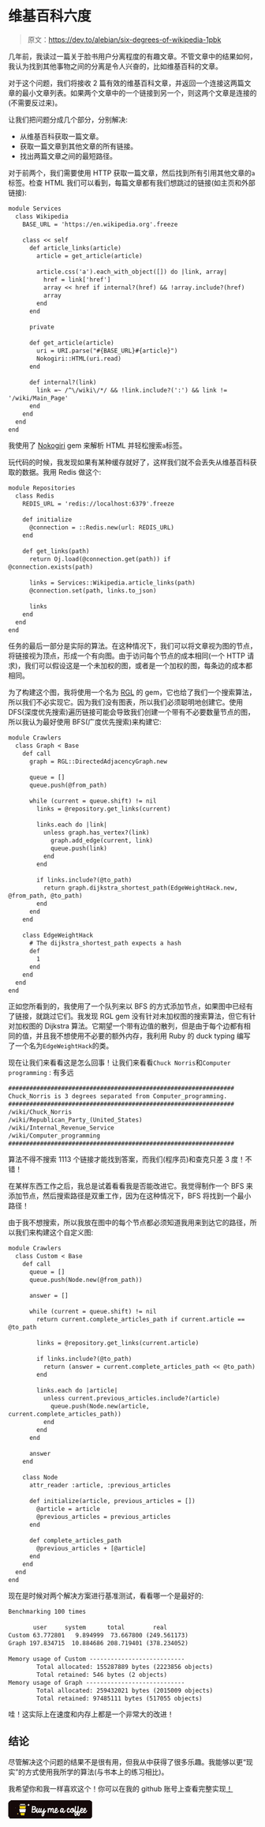 # 维基百科六度

> 原文：<https://dev.to/alebian/six-degrees-of-wikipedia-1pbk>

几年前，我读过一篇关于脸书用户分离程度的有趣文章。不管文章中的结果如何，我认为找到其他事物之间的分离是令人兴奋的，比如维基百科的文章。

对于这个问题，我们将接收 2 篇有效的维基百科文章，并返回一个连接这两篇文章的最小文章列表。如果两个文章中的一个链接到另一个，则这两个文章是连接的(不需要反过来)。

让我们把问题分成几个部分，分别解决:

*   从维基百科获取一篇文章。
*   获取一篇文章到其他文章的所有链接。
*   找出两篇文章之间的最短路径。

对于前两个，我们需要使用 HTTP 获取一篇文章，然后找到所有引用其他文章的`a`标签。检查 HTML 我们可以看到，每篇文章都有我们想跳过的链接(如主页和外部链接):

```
module Services
  class Wikipedia
    BASE_URL = 'https://en.wikipedia.org'.freeze

    class << self
      def article_links(article)
        article = get_article(article)

        article.css('a').each_with_object([]) do |link, array|
          href = link['href']
          array << href if internal?(href) && !array.include?(href)
          array
        end
      end

      private

      def get_article(article)
        uri = URI.parse("#{BASE_URL}#{article}")
        Nokogiri::HTML(uri.read)
      end

      def internal?(link)
        link =~ /^\/wiki\/*/ && !link.include?(':') && link != '/wiki/Main_Page'
      end
    end
  end
end 
```

我使用了 [Nokogiri](https://nokogiri.org/) gem 来解析 HTML 并轻松搜索`a`标签。

玩代码的时候，我发现如果有某种缓存就好了，这样我们就不会丢失从维基百科获取的数据。我用 Redis 做这个:

```
module Repositories
  class Redis
    REDIS_URL = 'redis://localhost:6379'.freeze

    def initialize
      @connection = ::Redis.new(url: REDIS_URL)
    end

    def get_links(path)
      return Oj.load(@connection.get(path)) if @connection.exists(path)

      links = Services::Wikipedia.article_links(path)
      @connection.set(path, links.to_json)

      links
    end
  end
end 
```

任务的最后一部分是实际的算法。在这种情况下，我们可以将文章视为图的节点，将链接视为顶点，形成一个有向图。由于访问每个节点的成本相同(一个 HTTP 请求)，我们可以假设这是一个未加权的图，或者是一个加权的图，每条边的成本都相同。

为了构建这个图，我将使用一个名为 [RGL](https://github.com/monora/rgl) 的 gem，它也给了我们一个搜索算法，所以我们不必实现它。因为我们没有图表，所以我们必须聪明地创建它。使用 DFS(深度优先搜索)遍历链接可能会导致我们创建一个带有不必要数量节点的图，所以我认为最好使用 BFS(广度优先搜索)来构建它:

```
module Crawlers
  class Graph < Base
    def call
      graph = RGL::DirectedAdjacencyGraph.new

      queue = []
      queue.push(@from_path)

      while (current = queue.shift) != nil
        links = @repository.get_links(current)

        links.each do |link|
          unless graph.has_vertex?(link)
            graph.add_edge(current, link)
            queue.push(link)
          end
        end

        if links.include?(@to_path)
          return graph.dijkstra_shortest_path(EdgeWeightHack.new, @from_path, @to_path)
        end
      end
    end

    class EdgeWeightHack
      # The dijkstra_shortest_path expects a hash
      def 
        1
      end
    end
  end
end 
```

正如您所看到的，我使用了一个队列来以 BFS 的方式添加节点，如果图中已经有了链接，就跳过它们。我发现 RGL gem 没有针对未加权图的搜索算法，但它有针对加权图的 Dijkstra 算法。它期望一个带有边值的散列，但是由于每个边都有相同的值，并且我不想使用不必要的额外内存，我利用 Ruby 的 duck typing 编写了一个名为`EdgeWeightHack`的类。

现在让我们来看看这是怎么回事！让我们来看看`Chuck Norris`和`Computer programming` :
有多远

```
################################################################
Chuck_Norris is 3 degrees separated from Computer_programming.
################################################################
/wiki/Chuck_Norris
/wiki/Republican_Party_(United_States)
/wiki/Internal_Revenue_Service
/wiki/Computer_programming
################################################################ 
```

算法不得不搜索 1113 个链接才能找到答案，而我们(程序员)和查克只差 3 度！不错！

在某样东西工作之后，我总是试着看看我是否能改进它。我觉得制作一个 BFS 来添加节点，然后搜索路径是双重工作，因为在这种情况下，BFS 将找到一个最小路径！

由于我不想搜索，所以我放在图中的每个节点都必须知道我用来到达它的路径，所以我们来构建这个自定义图:

```
module Crawlers
  class Custom < Base
    def call
      queue = []
      queue.push(Node.new(@from_path))

      answer = []

      while (current = queue.shift) != nil
        return current.complete_articles_path if current.article == @to_path

        links = @repository.get_links(current.article)

        if links.include?(@to_path)
          return (answer = current.complete_articles_path << @to_path)
        end

        links.each do |article|
          unless current.previous_articles.include?(article)
            queue.push(Node.new(article, current.complete_articles_path))
          end
        end
      end

      answer
    end

    class Node
      attr_reader :article, :previous_articles

      def initialize(article, previous_articles = [])
        @article = article
        @previous_articles = previous_articles
      end

      def complete_articles_path
        @previous_articles + [@article]
      end
    end
  end
end 
```

现在是时候对两个解决方案进行基准测试，看看哪一个是最好的:

```
Benchmarking 100 times

       user     system      total        real
Custom 63.772801   9.894999  73.667800 (249.561173)
Graph 197.834715  10.884686 208.719401 (378.234052)

Memory usage of Custom ---------------------------
        Total allocated: 155287889 bytes (2223856 objects)
        Total retained: 546 bytes (2 objects)
Memory usage of Graph ----------------------------
        Total allocated: 259432021 bytes (2015009 objects)
        Total retained: 97485111 bytes (517055 objects) 
```

哇！这实际上在速度和内存上都是一个非常大的改进！

## 结论

尽管解决这个问题的结果不是很有用，但我从中获得了很多乐趣。我能够以更“现实”的方式使用我所学的算法(与书本上的练习相比)。

我希望你和我一样喜欢这个！你可以在我的 github 账号上查看完整实现[！](https://github.com/alebian/six-degrees-of-wikipedia)

[![Buy Me A Coffee](img/5a370298d6333d837f8a2300ee8ce599.png)](https://www.buymeacoffee.com/alebian)